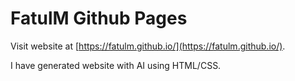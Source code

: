 # FatulM Github Pages

Visit website at [https://fatulm.github.io/](https://fatulm.github.io/).

I have generated website with AI using HTML/CSS.
